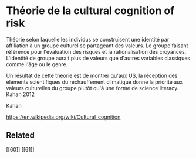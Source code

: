 # Théorie de la cultural cognition of risk

Théorie selon laquelle les individus se construisent une identité par affiliation à un groupe culturel se partageant des valeurs. Le groupe faisant référence pour l'évaluation des risques et la rationalisation des croyances. L'identité de groupe aurait plus de valeurs que d'autres variables classiques comme l'âge ou le genre.

Un résultat de cette théorie est de montrer qu'aux US, la réception des éléments scientifiques du réchauffement climatique donne la priorité aux valeurs culturelles du groupe plutôt qu'à une forme de science literacy. Kahan 2012

Kahan

https://en.wikipedia.org/wiki/Cultural_cognition

## Related

[[60]]
[[61]]